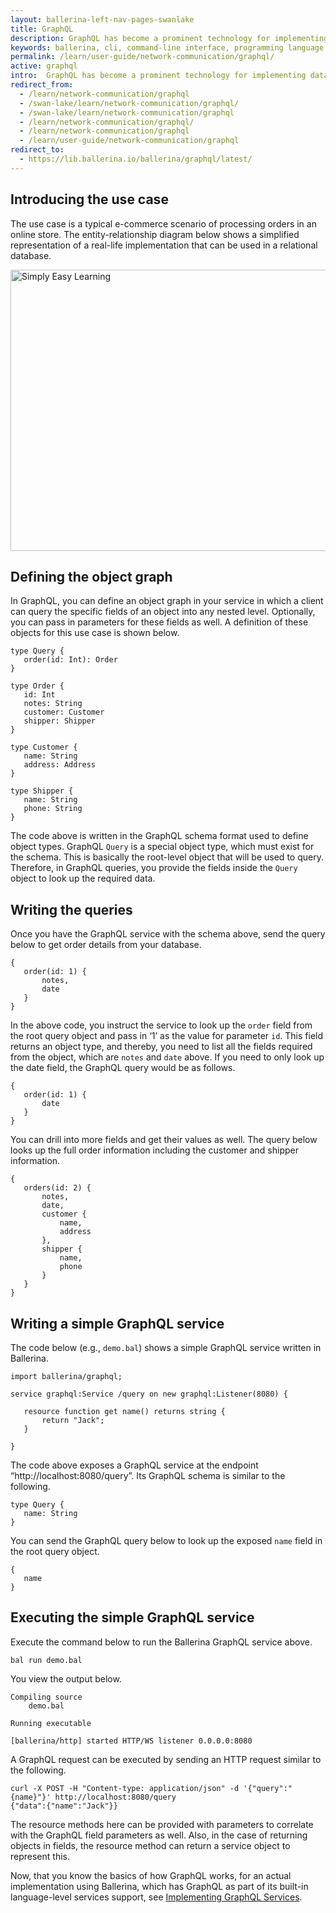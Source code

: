 ```yaml
---
layout: ballerina-left-nav-pages-swanlake
title: GraphQL
description: GraphQL has become a prominent technology for implementing data APIs because it provides a convenient and intuitive approach for querying data. It solves potential problems such as data over-fetching and high-latency that you may notice in traditional data services. This guide illustrates a sample GraphQL use case using Ballerina. 
keywords: ballerina, cli, command-line interface, programming language
permalink: /learn/user-guide/network-communication/graphql/
active: graphql
intro:  GraphQL has become a prominent technology for implementing data APIs because it provides a convenient and intuitive approach for querying data. It solves potential problems such as data over-fetching and high-latency that you may notice in traditional data services. This guide illustrates a sample GraphQL use case using Ballerina. 
redirect_from:
  - /learn/network-communication/graphql
  - /swan-lake/learn/network-communication/graphql/
  - /swan-lake/learn/network-communication/graphql
  - /learn/network-communication/graphql/
  - /learn/network-communication/graphql
  - /learn/user-guide/network-communication/graphql
redirect_to:
  - https://lib.ballerina.io/ballerina/graphql/latest/
---
```


## Introducing the use case

The use case is a typical e-commerce scenario of processing orders in an online store. The entity-relationship diagram below shows a simplified representation of a real-life implementation that can be used in a relational database.

<img src="/learn/images/orders-erd-new.png" alt="Simply Easy Learning" width="550" height="450">

## Defining the object graph

In GraphQL, you can define an object graph in your service in which a client can query the specific fields of an object into any nested level. Optionally, you can pass in parameters for these fields as well. A definition of these objects for this use case is shown below.

```ballerina
type Query {
   order(id: Int): Order
}
 
type Order {
   id: Int
   notes: String
   customer: Customer
   shipper: Shipper
}
 
type Customer {
   name: String
   address: Address
}
 
type Shipper {
   name: String
   phone: String
}
```

The code above is written in the GraphQL schema format used to define object types. GraphQL `Query` is a special object type, which must exist for the schema. This is basically the root-level object that will be used to query. Therefore, in GraphQL queries, you provide the fields inside the `Query` object to look up the required data. 

## Writing the queries

Once you have the GraphQL service with the schema above, send the query below to get order details from your database.

```ballerina
{
   order(id: 1) {
       notes,
       date
   }
}
```

In the above code, you instruct the service to look up the `order` field from the root query object and pass in ‘1’ as the value for parameter `id`. This field returns an object type, and thereby, you need to list all the fields required from the object, which are `notes` and `date` above. If you need to only look up the date field, the GraphQL query would be as follows.

```ballerina
{
   order(id: 1) {
       date
   }
}
```

You can drill into more fields and get their values as well. The query below looks up the full order information including the customer and shipper information. 

```ballerina
{
   orders(id: 2) {
       notes,
       date,
       customer {
           name,
           address
       },
       shipper {
           name,
           phone
       }
   }
}
```

## Writing a simple GraphQL service

The code below (e.g., `demo.bal`) shows a simple GraphQL service written in Ballerina.

```ballerina
import ballerina/graphql;
 
service graphql:Service /query on new graphql:Listener(8080) {
 
   resource function get name() returns string {
       return "Jack";
   }
 
}
```

The code above exposes a GraphQL service at the endpoint “http://localhost:8080/query”. Its GraphQL schema is similar to the following.

```ballerina
type Query {
   name: String
}
```

You can send the GraphQL query below to look up the exposed `name` field in the root query object. 
 
```ballerina
{
   name
}
```
## Executing the simple GraphQL service

Execute the command below to run the Ballerina GraphQL service above.

```
bal run demo.bal
```

You view the output below.

```
Compiling source
    demo.bal

Running executable

[ballerina/http] started HTTP/WS listener 0.0.0.0:8080
```

A GraphQL request can be executed by sending an HTTP request similar to the following.

```
curl -X POST -H "Content-type: application/json" -d '{"query":"{name}"}' http://localhost:8080/query
{"data":{"name":"Jack"}}
```

The resource methods here can be provided with parameters to correlate with the GraphQL field parameters as well. Also, in the case of returning objects in fields, the resource method can return a service object to represent this. 


Now, that you know the basics of how GraphQL works, for an actual implementation using Ballerina, which has GraphQL as part of its built-in language-level services support, see [Implementing GraphQL Services](/learn/user-guide/network-communication/graphql/implementing-graphql-services/).

<style> #tree-expand-all, #tree-collapse-all, .cTocElements {display:none;} .cGitButtonContainer {padding-left: 40px;} </style>
